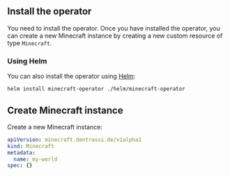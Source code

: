 ## Install the operator

You need to install the operator. Once you have installed the operator, you can create a new Minecraft instance by
creating a new custom resource of type `Minecraft`.

### Using Helm

You can also install the operator using [Helm](https://helm.sh/):

    helm install minecraft-operator ./helm/minecraft-operator

## Create Minecraft instance

Create a new Minecraft instance:

~~~yaml
apiVersion: minecraft.dentrassi.de/v1alpha1
kind: Minecraft
metadata:
  name: my-world
spec: {}
~~~

